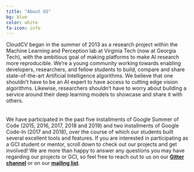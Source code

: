 ```yaml
---
title: "About US"
bg: blue
color: white
fa-icon: info
---
```


CloudCV began in the summer of 2013 as a research project within the Machine Learning and Perception lab at Virginia Tech (now at Georgia Tech), with the ambitious goal of making platforms to make AI research more reproducible. We’re a young community working towards enabling developers, researchers, and fellow students to build, compare and share state-of-the-art Artificial Intelligence algorithms. We believe that one shouldn’t have to be an AI expert to have access to cutting edge vision algorithms. Likewise, researchers shouldn’t have to worry about building a service around their deep learning models to showcase and share it with others.  
<br><br/>
We have participated in the past five installments of Google Summer of Code (2015, 2016, 2017, 2018 and 2019) and two installments of Google Code-In (2017 and 2018), over the course of which our students built several excellent tools and features. If you are interested in participating as a GCI student or mentor, scroll down to check out our projects and get involved! We are more than happy to answer any questions you may have regarding our projects or GCI, so feel free to reach out to us on our <a href="https://gitter.im/Cloud-CV"><strong>Gitter channel</strong></a> or on our <a href="https://groups.google.com/forum/#!forum/cloudcv"><strong>mailing list</strong></a>.
<br />